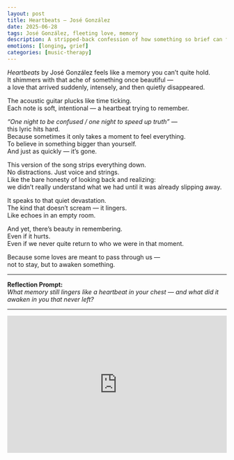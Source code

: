 ```yaml
---
layout: post
title: Heartbeats – José González
date: 2025-06-28
tags: José González, fleeting love, memory
description: A stripped-back confession of how something so brief can feel like everything — and still slip away.
emotions: [longing, grief]
categories: [music-therapy]
---
```


*Heartbeats* by José González feels like a memory you can’t quite hold.  
It shimmers with that ache of something once beautiful —  
a love that arrived suddenly, intensely, and then quietly disappeared.

The acoustic guitar plucks like time ticking.  
Each note is soft, intentional — a heartbeat trying to remember.

*“One night to be confused / one night to speed up truth”* —  
this lyric hits hard.  
Because sometimes it only takes a moment to feel everything.  
To believe in something bigger than yourself.  
And just as quickly — it’s gone.

This version of the song strips everything down.  
No distractions. Just voice and strings.  
Like the bare honesty of looking back and realizing:  
we didn’t really understand what we had until it was already slipping away.

It speaks to that quiet devastation.  
The kind that doesn’t scream — it lingers.  
Like echoes in an empty room.

And yet, there’s beauty in remembering.  
Even if it hurts.  
Even if we never quite return to who we were in that moment.

Because some loves are meant to pass through us —  
not to stay, but to awaken something.

---

**Reflection Prompt:**  
*What memory still lingers like a heartbeat in your chest — and what did it awaken in you that never left?*

---

<iframe width="100%" height="315" src="https://www.youtube.com/embed/4NZdggNUvq0" title="José González - Heartbeats (Official Video)" frameborder="0" allowfullscreen></iframe>
